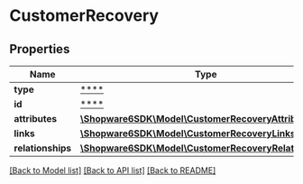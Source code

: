 # CustomerRecovery

## Properties
Name | Type | Description | Notes
------------ | ------------- | ------------- | -------------
**type** | [****](.md) |  | [optional] 
**id** | [****](.md) |  | [optional] 
**attributes** | [**\Shopware6SDK\Model\CustomerRecoveryAttributes**](CustomerRecoveryAttributes.md) |  | [optional] 
**links** | [**\Shopware6SDK\Model\CustomerRecoveryLinks**](CustomerRecoveryLinks.md) |  | [optional] 
**relationships** | [**\Shopware6SDK\Model\CustomerRecoveryRelationships**](CustomerRecoveryRelationships.md) |  | [optional] 

[[Back to Model list]](../../README.md#documentation-for-models) [[Back to API list]](../../README.md#documentation-for-api-endpoints) [[Back to README]](../../README.md)


